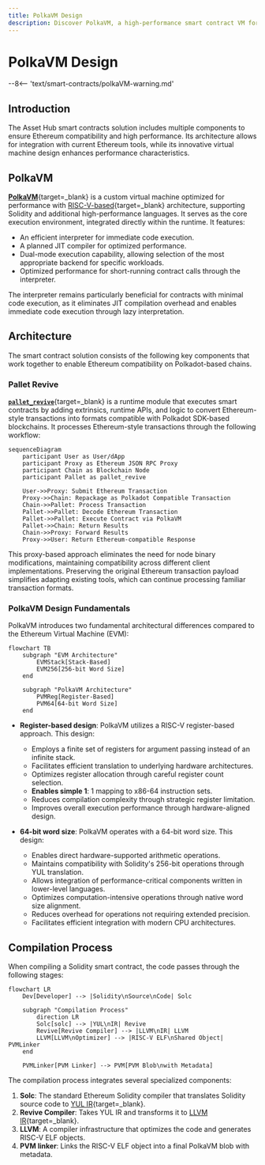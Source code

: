 ```yaml
---
title: PolkaVM Design
description: Discover PolkaVM, a high-performance smart contract VM for Polkadot, enabling Ethereum compatibility via pallet_revive, Solidity support & optimized execution.
---
```


# PolkaVM Design

--8<-- 'text/smart-contracts/polkaVM-warning.md'

## Introduction

The Asset Hub smart contracts solution includes multiple components to ensure Ethereum compatibility and high performance. Its architecture allows for integration with current Ethereum tools, while its innovative virtual machine design enhances performance characteristics.

## PolkaVM

[**PolkaVM**](https://github.com/paritytech/polkavm){target=\_blank} is a custom virtual machine optimized for performance with [RISC-V-based](https://en.wikipedia.org/wiki/RISC-V){target=\_blank} architecture, supporting Solidity and additional high-performance languages. It serves as the core execution environment, integrated directly within the runtime. It features:

- An efficient interpreter for immediate code execution.
- A planned JIT compiler for optimized performance.
- Dual-mode execution capability, allowing selection of the most appropriate backend for specific workloads.
- Optimized performance for short-running contract calls through the interpreter.

The interpreter remains particularly beneficial for contracts with minimal code execution, as it eliminates JIT compilation overhead and enables immediate code execution through lazy interpretation.

## Architecture

The smart contract solution consists of the following key components that work together to enable Ethereum compatibility on Polkadot-based chains.

### Pallet Revive

[**`pallet_revive`**](https://paritytech.github.io/polkadot-sdk/master/pallet_revive/index.html){target=\_blank} is a runtime module that executes smart contracts by adding extrinsics, runtime APIs, and logic to convert Ethereum-style transactions into formats compatible with Polkadot SDK-based blockchains. It processes Ethereum-style transactions through the following workflow:

```mermaid
sequenceDiagram
    participant User as User/dApp
    participant Proxy as Ethereum JSON RPC Proxy
    participant Chain as Blockchain Node
    participant Pallet as pallet_revive
    
    User->>Proxy: Submit Ethereum Transaction
    Proxy->>Chain: Repackage as Polkadot Compatible Transaction
    Chain->>Pallet: Process Transaction
    Pallet->>Pallet: Decode Ethereum Transaction
    Pallet->>Pallet: Execute Contract via PolkaVM
    Pallet->>Chain: Return Results
    Chain->>Proxy: Forward Results
    Proxy->>User: Return Ethereum-compatible Response
```

This proxy-based approach eliminates the need for node binary modifications, maintaining compatibility across different client implementations. Preserving the original Ethereum transaction payload simplifies adapting existing tools, which can continue processing familiar transaction formats.

### PolkaVM Design Fundamentals

PolkaVM introduces two fundamental architectural differences compared to the Ethereum Virtual Machine (EVM):

```mermaid
flowchart TB
    subgraph "EVM Architecture"
        EVMStack[Stack-Based]
        EVM256[256-bit Word Size]
    end
    
    subgraph "PolkaVM Architecture"
        PVMReg[Register-Based]
        PVM64[64-bit Word Size]
    end
```

- **Register-based design**: PolkaVM utilizes a RISC-V register-based approach. This design:

    - Employs a finite set of registers for argument passing instead of an infinite stack.
    - Facilitates efficient translation to underlying hardware architectures.
    - Optimizes register allocation through careful register count selection.
    - **Enables simple 1**: 1 mapping to x86-64 instruction sets.
    - Reduces compilation complexity through strategic register limitation.
    - Improves overall execution performance through hardware-aligned design.

- **64-bit word size**: PolkaVM operates with a 64-bit word size. This design:

    - Enables direct hardware-supported arithmetic operations.
    - Maintains compatibility with Solidity's 256-bit operations through YUL translation.
    - Allows integration of performance-critical components written in lower-level languages.
    - Optimizes computation-intensive operations through native word size alignment.
    - Reduces overhead for operations not requiring extended precision.
    - Facilitates efficient integration with modern CPU architectures.

## Compilation Process

When compiling a Solidity smart contract, the code passes through the following stages:

```mermaid
flowchart LR
    Dev[Developer] --> |Solidity\nSource\nCode| Solc
    
    subgraph "Compilation Process"
        direction LR
        Solc[solc] --> |YUL\nIR| Revive
        Revive[Revive Compiler] --> |LLVM\nIR| LLVM
        LLVM[LLVM\nOptimizer] --> |RISC-V ELF\nShared Object| PVMLinker
    end
    
    PVMLinker[PVM Linker] --> PVM[PVM Blob\nwith Metadata]
```

The compilation process integrates several specialized components:

1. **Solc**: The standard Ethereum Solidity compiler that translates Solidity source code to [YUL IR](https://docs.soliditylang.org/en/latest/yul.html){target=\_blank}.
2. **Revive Compiler**: Takes YUL IR and transforms it to [LLVM IR](https://llvm.org/){target=\_blank}.
3. **LLVM**: A compiler infrastructure that optimizes the code and generates RISC-V ELF objects.
4. **PVM linker**: Links the RISC-V ELF object into a final PolkaVM blob with metadata.
